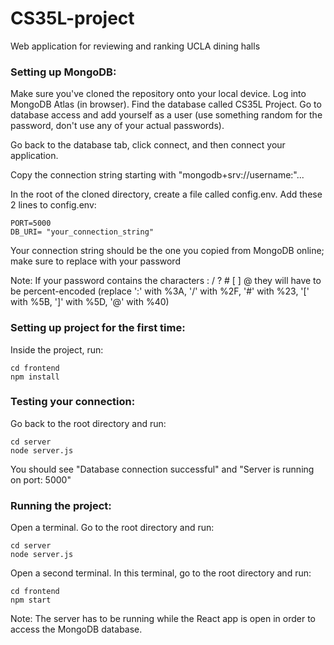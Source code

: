 # CS35L-project
Web application for reviewing and ranking UCLA dining halls


### Setting up MongoDB: ###

Make sure you've cloned the repository onto your local device. Log into MongoDB Atlas (in browser). Find the database called CS35L Project. Go to database access and add yourself as a user (use something random for the password, don't use any of your actual passwords).

Go back to the database tab, click connect, and then connect your application.

Copy the connection string starting with "mongodb+srv://username:<password>"...

In the root of the cloned directory, create a file called config.env. Add these 2 lines to config.env:

```
PORT=5000
DB_URI= "your_connection_string"
```

Your connection string should be the one you copied from MongoDB online; make sure to replace <password> with your password 


Note: If your password contains the characters : / ? # [ ] @ they will have to be percent-encoded (replace ':' with %3A, '/' with %2F, '#' with %23, '[' with %5B, ']' with %5D, '@' with %40)

### Setting up project for the first time: ###

Inside the project, run: 
  
```
cd frontend
npm install
```

### Testing your connection: ###

Go back to the root directory and run:

```
cd server
node server.js
```
  
You should see "Database connection successful" and "Server is running on port: 5000"

### Running the project: ###

Open a terminal. Go to the root directory and run:

```
cd server
node server.js
```

Open a second terminal. In this terminal, go to the root directory and run:

```
cd frontend
npm start
```

Note: The server has to be running while the React app is open in order to access the MongoDB database.